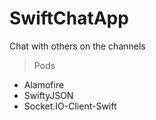 # SwiftChatApp

Chat with others on the channels

> Pods
- Alamofire
- SwiftyJSON
- Socket.IO-Client-Swift


